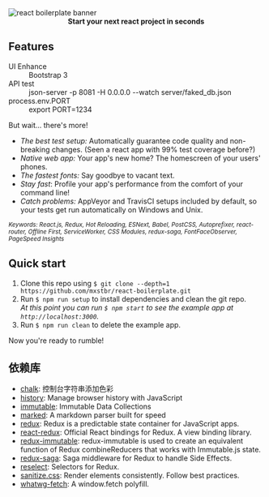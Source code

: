 <img src="https://raw.githubusercontent.com/mxstbr/react-boilerplate-brand/master/assets/banner-metal.jpg" alt="react boilerplate banner" align="center" />

<br />

<div align="center"><strong>Start your next react project in seconds</strong></div>

## Features

<dl>
  <dt>UI Enhance</dt>
  <dd>Bootstrap 3</dd>

  <dt>API test</dt>
  <dd>json-server -p 8081 -H 0.0.0.0 --watch server/faked_db.json</dd>

  <dt>process.env.PORT</dt>
  <dd>export PORT=1234</dd>
  
</dl>

But wait... there's more!

  - *The best test setup:* Automatically guarantee code quality and non-breaking
    changes. (Seen a react app with 99% test coverage before?)
  - *Native web app:* Your app's new home? The homescreen of your users' phones.
  - *The fastest fonts:* Say goodbye to vacant text.
  - *Stay fast*: Profile your app's performance from the comfort of your command
    line!
  - *Catch problems:* AppVeyor and TravisCI setups included by default, so your
    tests get run automatically on Windows and Unix.

<sub><i>Keywords: React.js, Redux, Hot Reloading, ESNext, Babel, PostCSS, Autoprefixer, react-router, Offline First, ServiceWorker, CSS Modules, redux-saga, FontFaceObserver, PageSpeed Insights</i></sub>

## Quick start

1. Clone this repo using `$ git clone --depth=1 https://github.com/mxstbr/react-boilerplate.git`
1. Run `$ npm run setup` to install dependencies and clean the git repo.<br />
   *At this point you can run `$ npm start` to see the example app at `http://localhost:3000`.*
1. Run `$ npm run clean` to delete the example app.

Now you're ready to rumble!

## 依赖库

- [chalk](https://github.com/chalk/chalk): 控制台字符串添加色彩
- [history](https://github.com/mjackson/history): Manage browser history with JavaScript
- [immutable](https://github.com/facebook/immutable-js): Immutable Data Collections
- [marked](https://github.com/chjj/marked): A markdown parser built for speed
- [redux](https://github.com/reactjs/redux): Redux is a predictable state container for JavaScript apps.
- [react-redux](https://www.npmjs.com/package/react-redux): Official React bindings for Redux. A view binding library.
- [redux-immutable](https://github.com/gajus/redux-immutable): redux-immutable is used to create an equivalent function of Redux combineReducers that works with Immutable.js state.
- [redux-saga](https://github.com/yelouafi/redux-saga): Saga middleware for Redux to handle Side Effects.
 - [reselect](https://github.com/reactjs/reselect): Selectors for Redux.
 - [sanitize.css](https://github.com/10up/sanitize.css): Render elements consistently. Follow best practices.
 - [whatwg-fetch](https://github.com/github/fetch): A window.fetch polyfill.